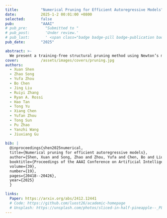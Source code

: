 ```yaml
---
title:          "Numerical Pruning for Efficient Autoregressive Models"
date:           2025-1-2 00:01:00 +0800
selected:       false
pub:            "AAAI"
# pub_pre:        "Submitted to "
# pub_post:       'Under review.'
# pub_last:       ' <span class="badge badge-pill badge-publication badge-success">Spotlight</span>'
pub_date:       "2025"

abstract: >-
  We present a training-free structural pruning method using Newton’s method and compensation algorithms to efficiently compress decoder-only transformer models, achieving state-of-the-art performance with reduced memory usage and faster generation on GPUs.
cover:          /assets/images/covers/pruning.jpg
authors:
  - Xuan Shen
  - Zhao Song
  - Yufa Zhou
  - Bo Chen
  - Jing Liu
  - Ruiyi Zhang
  - Ryan A. Rossi
  - Hao Tan
  - Tong Yu
  - Xiang Chen
  - Yufan Zhou
  - Tong Sun
  - Pu Zhao
  - Yanzhi Wang
  - Jiuxiang Gu
  
bib: |
  @inproceedings{shen2025numerical,
  title={Numerical pruning for efficient autoregressive models},
  author={Shen, Xuan and Song, Zhao and Zhou, Yufa and Chen, Bo and Liu, Jing and Zhang, Ruiyi and Rossi, Ryan A and Tan, Hao and Yu, Tong and Chen, Xiang and others},
  booktitle={Proceedings of the AAAI Conference on Artificial Intelligence},
  volume={39},
  number={19},
  pages={20418--20426},
  year={2025}
  }

links:
  Paper: https://arxiv.org/abs/2412.12441
  # Code: https://github.com/luost26/academic-homepage
  # Unsplash: https://unsplash.com/photos/sliced-in-half-pineapple--_PLJZmHZzk
---
```

